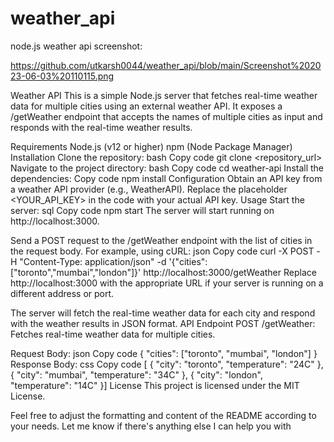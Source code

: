 # weather_api 


node.js weather api screenshot:

https://github.com/utkarsh0044/weather_api/blob/main/Screenshot%202023-06-03%20110115.png

Weather API
This is a simple Node.js server that fetches real-time weather data for multiple cities using an external weather API. It exposes a /getWeather endpoint that accepts the names of multiple cities as input and responds with the real-time weather results.

Requirements
Node.js (v12 or higher)
npm (Node Package Manager)
Installation
Clone the repository:
bash
Copy code
git clone <repository_url>
Navigate to the project directory:
bash
Copy code
cd weather-api
Install the dependencies:
Copy code
npm install
Configuration
Obtain an API key from a weather API provider (e.g., WeatherAPI).
Replace the placeholder <YOUR_API_KEY> in the code with your actual API key.
Usage
Start the server:
sql
Copy code
npm start
The server will start running on http://localhost:3000.

Send a POST request to the /getWeather endpoint with the list of cities in the request body. For example, using cURL:
json
Copy code
curl -X POST -H "Content-Type: application/json" -d '{"cities":["toronto","mumbai","london"]}' http://localhost:3000/getWeather
Replace http://localhost:3000 with the appropriate URL if your server is running on a different address or port.

The server will fetch the real-time weather data for each city and respond with the weather results in JSON format.
API Endpoint
POST /getWeather: Fetches real-time weather data for multiple cities.

Request Body:
json
Copy code
{
  "cities": ["toronto", "mumbai", "london"]
}
Response Body:
css
Copy code
[  {    "city": "toronto",    "temperature": "24C"  },  {    "city": "mumbai",    "temperature": "34C"  },  {    "city": "london",    "temperature": "14C"  }]
License
This project is licensed under the MIT License.

Feel free to adjust the formatting and content of the README according to your needs. Let me know if there's anything else I can help you with
